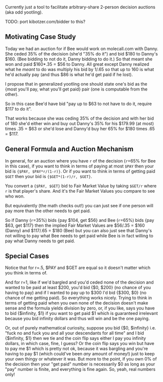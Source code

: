 Currently just a tool to facilitate arbitrary-share 2-person 
decision auctions (aka odd yootling).

TODO: port kibotzer.com/bidder to this?

## Motivating Case Study

Today we had an auction for if Bee would work on molecall.com with Danny. 
She ceded 35% of the decision (she'd "35% do it") and bid $180 to Danny's $160. 
(Bee bidding to not do it, Danny bidding to do it.) 
So that meant she won and paid $160*.35 = $56 to Danny. 
All great except Danny realized what he *meant* to do was 
multiply his bid by 1/.65 so that up to 160 is what he'd actually pay 
(and thus $86 is what he'd get paid if he lost).

I propose that in generalized yootling one should state one's bid as the 
{most you'll pay, what you'll get paid} 
pair (one is computable from the other).

So in this case Bee'd have bid 
"pay up to $63 to not have to do it, require $117 to do it". 

That works because she was ceding 35% of the decision and with her bid of 180 she'd 
either win and buy out Danny's 35% for his $179.99 (at most) times .35 = $63 
or she'd lose and Danny'd buy her 65% for $180 times .65 = $117.

## General Formula and Auction Mechanism

In general, for an auction where you have `r` of the decision 
(`r`=65% for Bee in this case), 
if you want to think in terms of paying at most `$PAY` then your bid is 
`{$PAY, $PAY*r/(1-r)}`. 
Or if you want to think in terms of getting paid `$GET` then your bid is 
`{$GET*(1-r)/r, $GET}`.

You convert a `{$PAY, $GET}` bid to Fair Market Value by taking 
`$GET/r` where `r` is that player's share. 
And it's the Fair Market Values you compare to see who won.

But equivalently (the math checks out!) you can just see if 
one person will pay more than the other needs to get paid.

So if Danny (`r`=35%) bids {pay $104, get $56} and Bee (`r`=65%) bids {pay $63, get $117} 
then the implied Fair Market Values are 
$56/.35 = $160 (Danny) and 
$117/.65 = $180 (Bee) 
but you can also just see that Danny's not willing to pay what Bee needs to get paid while 
Bee is in fact willing to pay what Danny needs to get paid.

## Special Cases

Notice that for r=.5, $PAY and $GET are equal 
so it doesn't matter which you think in terms of.

And for r=1, like if we'd bargled and you'd ceded none of the decision and wanted to be paid at least $200, you'd bid {$0, $200} (no chance of you having to pay) and if I wanted to pay up to $300 I'd bid {$300, $0} (no chance of me getting paid). So everything works nicely. Trying to think in terms of getting paid when you own none of the decision doesn't make sense and the formula yields division by zero, or, if you like, says you have to bid {$infinity, $1} if you want to get paid $1 which is guaranteed irrelevant because you bid infinity dollars and thus will win and be the one paying.

Or, out of purely mathematical curiosity, suppose you bid {$0, $infinity} i.e. "fuck no and fuck you and all your descendants for all time" and I bid {$infinity, $1} then we tie and the coin flip says either I pay you infinity dollars, in which case, fine, I guess? Or the coin flip says you win but have to pay me $1 which is pretty not ok, because it was bargling and you're having to pay $1 (which could've been *any* amount of money!) just to keep your own thingy or whatever it was. But more to the point, if you own 0% of the decision then your "get paid" number is necessarily $0 as long as your "pay" number is finite, and everything is fine again. So, yeah, real numbers only!